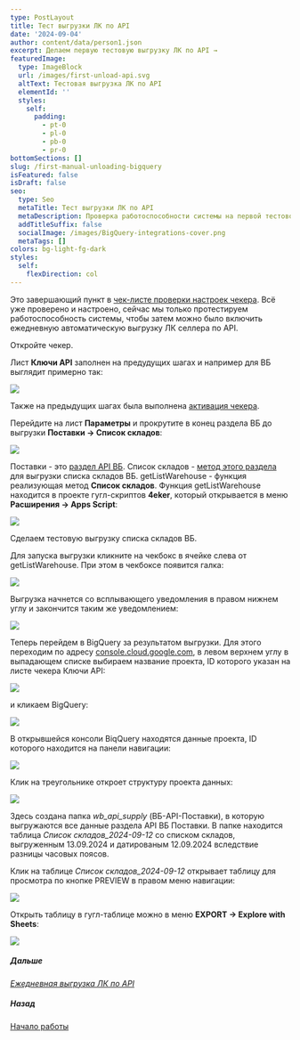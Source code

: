 ```yaml
---
type: PostLayout
title: Тест выгрузки ЛК по API
date: '2024-09-04'
author: content/data/person1.json
excerpt: Делаем первую тестовую выгрузку ЛК по API →
featuredImage:
  type: ImageBlock
  url: /images/first-unload-api.svg
  altText: Тестовая выгрузка ЛК по API
  elementId: ''
  styles:
    self:
      padding:
        - pt-0
        - pl-0
        - pb-0
        - pr-0
bottomSections: []
slug: /first-manual-unloading-bigquery
isFeatured: false
isDraft: false
seo:
  type: Seo
  metaTitle: Тест выгрузки ЛК по API
  metaDescription: Проверка работоспособности системы на первой тестовой выгрузке ЛК по API
  addTitleSuffix: false
  socialImage: /images/BigQuery-integrations-cover.png
  metaTags: []
colors: bg-light-fg-dark
styles:
  self:
    flexDirection: col
---
```

Это завершающий пункт в [чек-листе проверки настроек чекера](/blog/beginning-of-use/). Всё уже проверено и настроено, сейчас мы только протестируем работоспособность системы, чтобы затем можно было включить ежедневную автоматическую выгрузку ЛК селлера по API.

Откройте чекер.

Лист **Ключи API** заполнен на предудущих шагах и например для ВБ выглядит примерно так:

![](/images/test-unload-api-keys.png)

Также на предыдущих шагах была выполнена [активация чекера](/blog/google-script-authorization/).

Перейдите на лист **Параметры** и прокрутите в конец раздела ВБ до выгрузки **Поставки → Список складов**:

![](/images/test-unload-row-getwarehouse.PNG)

Поставки - это [раздел API ВБ](https://openapi.wildberries.ru/supplies/api/ru/). Список складов - [метод этого раздела ](https://openapi.wildberries.ru/supplies/api/ru/#tag/Informaciya-dlya-formirovaniya-postavok/paths/~1api~1v1~1warehouses/get)для выгрузки списка складов ВБ. getListWarehouse - функция реализующая метод **Список складов**. Функция getListWarehouse находится в проекте гугл-скриптов **4eker**, который открывается в меню **Расширения → Apps Script**:

![](/images/test-unload-menu-appsscript.png)

Сделаем тестовую выгрузку списка складов ВБ.

Для запуска выгрузки кликните на чекбокс в ячейке слева от getListWarehouse. При этом в чекбоксе появится галка:

![](/images/test-unload-chekbox-on.png)

Выгрузка начнется со всплывающего уведомления в правом нижнем углу и закончится таким же уведомлением:

![](/images/test-unload-end-process.png)

Теперь перейдем в BigQuery за результатом выгрузки. Для этого переходим по адресу [console.cloud.google.com](https://console.cloud.google.com/), в левом верхнем углу в выпадающем списке выбираем название проекта, ID которого указан на листе чекера Ключи API:

![](/images/test-unload-choose-project.png)

и кликаем BigQuery:

![](/images/test-unload-goto-BQ.png)

В открывшейся консоли BiqQuery находятся данные проекта, ID которого находится на панели навигации:

![](/images/test-unload-project-view.png)

Клик на треугольнике откроет структуру проекта данных:

![](/images/test-unload-bq-navigation-panel.PNG)

Здесь создана папка *wb\_api\_supply* (ВБ-API-Поставки), в которую выгружаются все данные раздела API ВБ Поставки. В папке находится таблица *Список складов\_2024-09-12* со списком складов, выгруженным 13.09.2024 и датированым 12.09.2024 вследствие разницы часовых поясов.

Клик на таблице *Список складов\_2024-09-12* открывает таблицу для просмотра по кнопке PREVIEW в правом меню навигации:

![](/images/test-unload-bq-full-panel.PNG)

Открыть таблицу в гугл-таблице можно в меню **EXPORT → Explore with Sheets**:

![](/images/test-unload-explore-with-sheets.png)

##### Дальше

[*Ежедневная выгрузка ЛК по API*](/blog/everyday-upload-turn-on/)

##### Назад

[Начало работы](/blog/beginning-of-use/)
